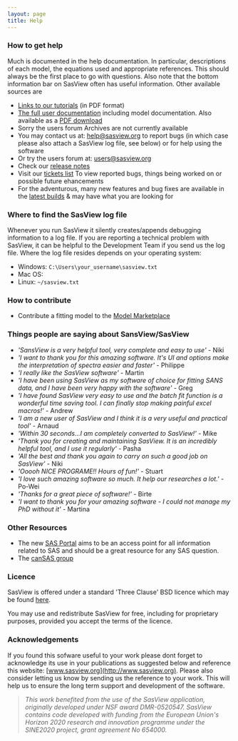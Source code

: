 ```yaml
---
layout: page
title: Help
---
```


### How to get help

Much is documented in the help documentation. In particular, descriptions of each model, the equations used and appropriate references. This should always be the first place to go with questions. Also note that the bottom information bar on SasView often has useful information. Other available sources are

*   [Links to our tutorials](/download/#tutorials) (in PDF format)
*   [The full user documentation](/docs/user/user.html) including model documentation. Also available as a [PDF download](/downloads/SasViewDocumentation.pdf)
*   Sorry the users forum Archives are not currently available
*   You may contact us at: [help@sasview.org](mailto:help@sasview.org) to report bugs (in which case please also attach a SasView log file, see below) or for help using the software
*   Or try the users forum at: [users@sasview.org](mailto:users@sasview.org)
*   Check our [release notes](http://www.sasview.org/docs/user/RELEASE.html)
*   Visit our [tickets list](http://trac.sasview.org/report/3/) To view reported bugs, things being worked on or possible future ehancements
*   For the adventurous, many new features and bug fixes are available in the [latest builds](https://jenkins.esss.dk/sasview/) & may have what you are looking for

### Where to find the SasView log file

Whenever you run SasView it silently creates/appends debugging information to a log file. If you are reporting a technical problem with SasView, it can be helpful to the Development Team if you send us the log file. Where the log file resides depends on your operating system:

*   Windows: `C:\Users\your_username\sasview.txt`
*   Mac OS:
*   Linux: `~/sasview.txt`

### How to contribute

*   Contribute a fitting model to the [Model Marketplace](http://marketplace.sasview.org)

### Things people are saying about SansView/SasView

*   _'SansView is a very helpful tool, very complete and easy to use'_ - Niki
*   _'I want to thank you for this amazing software. It's UI and options make the interpretation of spectra easier and faster'_ - Philippe
*   _'I really like the SasView software'_ - Martin
*   _'I have been using SasView as my software of choice for fitting SANS data, and I have been very happy with the software'_ - Greg
*   _'I have found SasView very easy to use and the batch fit function is a wonderful time saving tool. I can finally stop making painful excel macros!'_ - Andrew
*   _'I am a new user of SasView and I think it is a very useful and practical tool'_ - Arnaud
*   _'Within 30 seconds...I am completely converted to SasView!'_ - Mike
*   _'Thank you for creating and maintaining SasView. It is an incredibly helpful tool, and I use it regularly'_ - Pasha
*   _'All the best and thank you again to carry on such a good job on SasView'_ - Niki
*   _'Ooooh NICE PROGRAME!! Hours of fun!'_ - Stuart
*   _'I love such amazing software so much. It help our researches a lot.'_ - Po-Wei
*   _'Thanks for a great piece of software!'_ - Birte
*   _'I want to thank you for your amazing software - I could not manage my PhD without it'_ - Martina

### Other Resources

*   The new [SAS Portal](http://www.smallangle.org) aims to be an access point for all information related to SAS and should be a great resource for any SAS question.
*   The [canSAS group](http://www.cansas.org)

### Licence

SasView is offered under a standard 'Three Clause' BSD licence which may be found [here](https://github.com/SasView/sasview/blob/master/LICENSE.TXT).

You may use and redistribute SasView for free, including for proprietary purposes, provided you accept the terms of the licence.

### Acknowledgements

If you found this sofware useful to your work please dont forget to acknowledge its use in your publications as suggested below and reference this website: [www.sasview.org](http://www.sasview.org). Please also consider letting us know by sending us the reference to your work. This will help us to ensure the long term support and development of the software.

> _This work benefited from the use of the SasView application, originally developed under NSF award DMR-0520547. SasView contains code developed with funding from the European Union's Horizon 2020 research and innovation programme under the SINE2020 project, grant agreement No 654000._
